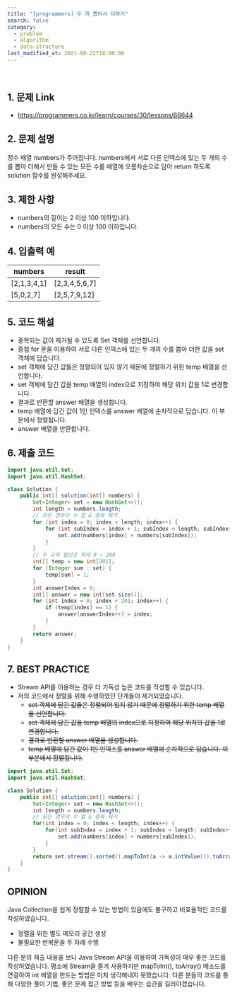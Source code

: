```yaml
---
title: "[programmers] 두 개 뽑아서 더하기"
search: false
category:
  - problem
  - algorithm
  - data-structure
last_modified_at: 2021-08-22T18:00:00
---
```


<br>

## 1. 문제 Link
- <https://programmers.co.kr/learn/courses/30/lessons/68644>

## 2. 문제 설명
정수 배열 numbers가 주어집니다. 
numbers에서 서로 다른 인덱스에 있는 두 개의 수를 뽑아 더해서 만들 수 있는 모든 수를 배열에 오름차순으로 담아 return 하도록 solution 함수를 완성해주세요.

## 3. 제한 사항
- numbers의 길이는 2 이상 100 이하입니다. 
- numbers의 모든 수는 0 이상 100 이하입니다.

## 4. 입출력 예

| numbers | result |
|---|---|
| [2,1,3,4,1] | [2,3,4,5,6,7] |
| [5,0,2,7] | [2,5,7,9,12] |

## 5. 코드 해설
- 중복되는 값이 제거될 수 있도록 Set 객체를 선언합니다.
- 중첩 for 문을 이용하여 서로 다른 인덱스에 있는 두 개의 수를 뽑아 더한 값을 set 객체에 담습니다.
- set 객체에 담긴 값들은 정렬되어 있지 않기 때문에 정렬하기 위한 temp 배열을 선언합니다.
- set 객체에 담긴 값을 temp 배열의 index으로 지정하여 해당 위치 값을 1로 변경합니다.
- 결과로 반환할 answer 배열을 생성합니다.
- temp 배열에 담긴 값이 1인 인덱스를 answer 배열에 순차적으로 담습니다. 이 부분에서 정렬됩니다.
- answer 배열을 반환합니다.

## 6. 제출 코드

```java
import java.util.Set;
import java.util.HashSet;

class Solution {
    public int[] solution(int[] numbers) {
        Set<Integer> set = new HashSet<>();
        int length = numbers.length;
        // 모든 경우의 수 합 & 중복 제거
        for (int index = 0; index < length; index++) {
            for (int subIndex = index + 1; subIndex < length; subIndex++) {
                set.add(numbers[index] + numbers[subIndex]);
            }
        }
        // 두 수의 합산은 최대 0 ~ 200
        int[] temp = new int[201];
        for (Integer sum : set) {
            temp[sum] = 1;
        }
        int answerIndex = 0;
        int[] answer = new int[set.size()];
        for (int index = 0; index < 201; index++) {
            if (temp[index] == 1) {
                answer[answerIndex++] = index;
            }
        }
        return answer;
    }
}
```

## 7. BEST PRACTICE
- Stream API를 이용하는 경우 더 가독성 높은 코드를 작성할 수 있습니다.
- 저의 코드에서 정렬을 위해 수행하였던 단계들이 제거되었습니다. 
    - ~~set 객체에 담긴 값들은 정렬되어 있지 않기 때문에 정렬하기 위한 temp 배열을 선언합니다.~~
    - ~~set 객체에 담긴 값을 temp 배열의 index으로 지정하여 해당 위치의 값을 1로 변경합니다.~~
    - ~~결과로 반환할 answer 배열을 생성합니다.~~
    - ~~temp 배열에 담긴 값이 1인 인덱스를 answer 배열에 순차적으로 담습니다. 이 부분에서 정렬됩니다.~~

```java
import java.util.Set;
import java.util.HashSet;

class Solution {
    public int[] solution(int[] numbers) {
        Set<Integer> set = new HashSet<>();
        int length = numbers.length;
        // 모든 경우의 수 합 & 중복 제거
        for(int index = 0; index < length; index++) {
            for(int subIndex = index + 1; subIndex < length; subIndex++) {
                set.add(numbers[index] + numbers[subIndex]);
            }
        }
        return set.stream().sorted().mapToInt(a -> a.intValue()).toArray();
    }
}
```

## OPINION
Java Collection을 쉽게 정렬할 수 있는 방법이 있음에도 불구하고 비효율적인 코드를 작성하였습니다.
- 정렬을 위한 별도 메모리 공간 생성
- 불필요한 반복문을 두 차례 수행

다른 분의 제출 내용을 보니 Java Stream API을 이용하여 가독성이 매우 좋은 코드를 작성하였습니다. 
평소에 Stream을 즐겨 사용하지만 mapToInt(), toArray() 메소드를 연결하여 int 배열을 만드는 방법은 미처 생각해내지 못했습니다. 
다른 분들의 코드를 통해 다양한 풀이 기법, 좋은 문제 접근 방법 등을 배우는 습관을 길러야겠습니다.